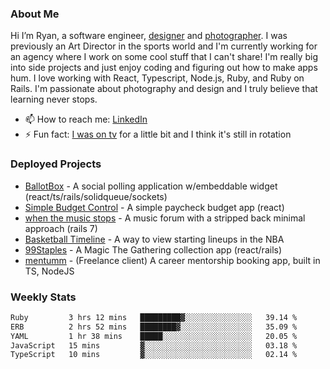 ### About Me
Hi I’m Ryan, a software engineer, [designer](https://www.denvermullets.com/video) and [photographer](https://www.denvermullets.com/). I was previously an Art Director in the sports world and I'm currently working for an agency where I work on some cool stuff that I can't share! I'm really big into side projects and just enjoy coding and figuring out how to make apps hum. I love working with React, Typescript, Node.js, Ruby, and Ruby on Rails. I'm passionate about photography and design and I truly believe that learning never stops.

- 📫 How to reach me: [LinkedIn](https://www.linkedin.com/in/ryanvaznis)
- ⚡ Fun fact: [I was on tv](https://vimeo.com/381425882) for a little bit and I think it's still in rotation

### Deployed Projects
- [BallotBox](https://voteballotbox.com/) - A social polling application w/embeddable widget (react/ts/rails/solidqueue/sockets)
- [Simple Budget Control](https://simplebudgetcontrol.com/) - A simple paycheck budget app (react)
- [when the music stops](https://whenthemusicstops.net) - A music forum with a stripped back minimal approach (rails 7)
- [Basketball Timeline](https://basketball-timeline.com/?team=PHO&year=2023) - A way to view starting lineups in the NBA
- [99Staples](https://www.99staples.com/collections/denvermullets/9) - A Magic The Gathering collection app (react/rails)
- [mentumm](https://portal.mentumm.com/) - (Freelance client) A career mentorship booking app, built in TS, NodeJS

### Weekly Stats
<!--START_SECTION:waka-->

```txt
Ruby         3 hrs 12 mins   █████████▓░░░░░░░░░░░░░░░   39.14 %
ERB          2 hrs 52 mins   ████████▓░░░░░░░░░░░░░░░░   35.09 %
YAML         1 hr 38 mins    █████░░░░░░░░░░░░░░░░░░░░   20.05 %
JavaScript   15 mins         ▓░░░░░░░░░░░░░░░░░░░░░░░░   03.18 %
TypeScript   10 mins         ▓░░░░░░░░░░░░░░░░░░░░░░░░   02.14 %
```

<!--END_SECTION:waka-->
